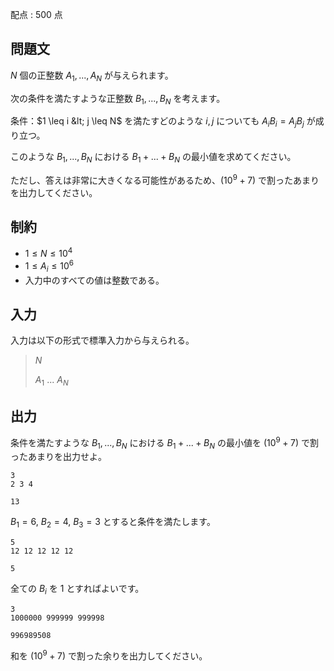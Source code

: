 配点 : $500$ 点

## 問題文

$N$ 個の正整数 $A_1,...,A_N$ が与えられます。

次の条件を満たすような正整数 $B_1,...,B_N$ を考えます。

条件：$1 \leq i &lt; j \leq N$ を満たすどのような $i,j$ についても $A_i B_i = A_j B_j$ が成り立つ。

このような $B_1,...,B_N$ における $B_1 + ... + B_N$ の最小値を求めてください。

ただし、答えは非常に大きくなる可能性があるため、$(10^9 +7)$ で割ったあまりを出力してください。

## 制約

- $1 \leq N \leq 10^4$
- $1 \leq A_i \leq 10^6$
- 入力中のすべての値は整数である。

## 入力

入力は以下の形式で標準入力から与えられる。

> $N$
> 
> $A_1$ $...$ $A_N$

## 出力

条件を満たすような $B_1,...,B_N$ における $B_1 + ... + B_N$ の最小値を $(10^9 +7)$ で割ったあまりを出力せよ。

```input1
3
2 3 4
```

```output1
13
```

$B_1=6$, $B_2=4$, $B_3=3$ とすると条件を満たします。

```input2
5
12 12 12 12 12
```

```output2
5
```

全ての $B_i$ を $1$ とすればよいです。

```input3
3
1000000 999999 999998
```

```output3
996989508
```

和を $(10^9+7)$ で割った余りを出力してください。